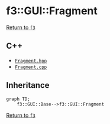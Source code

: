 # f3::GUI::Fragment

[Return to `f3`](/docs/f3.md)

## C++

- [`Fragment.hpp`](/src/f3/Fragment.hpp)
- [`Fragment.cpp`](/src/f3/Fragment.cpp)

## Inheritance

```mermaid
graph TD;
    f3::GUI::Base-->f3::GUI::Fragment
```

[Return to `f3`](/docs/f3.md)
